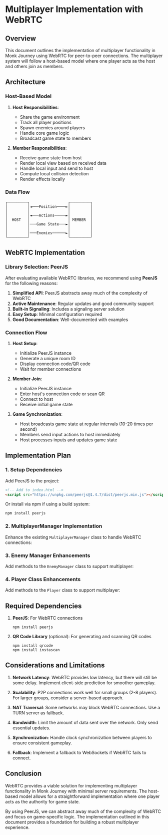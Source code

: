 # Multiplayer Implementation with WebRTC

## Overview

This document outlines the implementation of multiplayer functionality in Monk Journey using WebRTC for peer-to-peer connections. The multiplayer system will follow a host-based model where one player acts as the host and others join as members.

## Architecture

### Host-Based Model

1. **Host Responsibilities**:
   - Share the game environment
   - Track all player positions
   - Spawn enemies around players
   - Handle core game logic
   - Broadcast game state to members

2. **Member Responsibilities**:
   - Receive game state from host
   - Render local view based on received data
   - Handle local input and send to host
   - Compute local collision detection
   - Render effects locally

### Data Flow

```
┌─────────┐                 ┌─────────┐
│         │◄───Position────►│         │
│         │                 │         │
│         │◄───Actions─────►│         │
│  HOST   │                 │ MEMBER  │
│         │───Game State───►│         │
│         │                 │         │
│         │───Enemies──────►│         │
└─────────┘                 └─────────┘
```

## WebRTC Implementation

### Library Selection: PeerJS

After evaluating available WebRTC libraries, we recommend using **PeerJS** for the following reasons:

1. **Simplified API**: PeerJS abstracts away much of the complexity of WebRTC
2. **Active Maintenance**: Regular updates and good community support
3. **Built-in Signaling**: Includes a signaling server solution
4. **Easy Setup**: Minimal configuration required
5. **Good Documentation**: Well-documented with examples

### Connection Flow

1. **Host Setup**:
   - Initialize PeerJS instance
   - Generate a unique room ID
   - Display connection code/QR code
   - Wait for member connections

2. **Member Join**:
   - Initialize PeerJS instance
   - Enter host's connection code or scan QR
   - Connect to host
   - Receive initial game state

3. **Game Synchronization**:
   - Host broadcasts game state at regular intervals (10-20 times per second)
   - Members send input actions to host immediately
   - Host processes inputs and updates game state

## Implementation Plan

### 1. Setup Dependencies

Add PeerJS to the project:

```html
<!-- Add to index.html -->
<script src="https://unpkg.com/peerjs@1.4.7/dist/peerjs.min.js"></script>
```

Or install via npm if using a build system:

```bash
npm install peerjs
```

### 2. MultiplayerManager Implementation

Enhance the existing `MultiplayerManager` class to handle WebRTC connections:

### 3. Enemy Manager Enhancements

Add methods to the `EnemyManager` class to support multiplayer:

### 4. Player Class Enhancements

Add methods to the `Player` class to support multiplayer:

## Required Dependencies

1. **PeerJS**: For WebRTC connections
   ```
   npm install peerjs
   ```

2. **QR Code Library** (optional): For generating and scanning QR codes
   ```
   npm install qrcode
   npm install instascan
   ```

## Considerations and Limitations

1. **Network Latency**: WebRTC provides low latency, but there will still be some delay. Implement client-side prediction for smoother gameplay.

2. **Scalability**: P2P connections work well for small groups (2-8 players). For larger groups, consider a server-based approach.

3. **NAT Traversal**: Some networks may block WebRTC connections. Use a TURN server as fallback.

4. **Bandwidth**: Limit the amount of data sent over the network. Only send essential updates.

5. **Synchronization**: Handle clock synchronization between players to ensure consistent gameplay.

6. **Fallback**: Implement a fallback to WebSockets if WebRTC fails to connect.

## Conclusion

WebRTC provides a viable solution for implementing multiplayer functionality in Monk Journey with minimal server requirements. The host-based model allows for a straightforward implementation where one player acts as the authority for game state.

By using PeerJS, we can abstract away much of the complexity of WebRTC and focus on game-specific logic. The implementation outlined in this document provides a foundation for building a robust multiplayer experience.